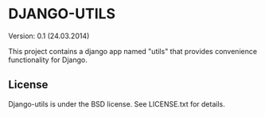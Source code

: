 DJANGO-UTILS
================

Version: 0.1 (24.03.2014)

This project contains a django app named "utils" that provides convenience functionality for Django.

License
-------

Django-utils is under the BSD license. See LICENSE.txt for details.
